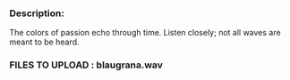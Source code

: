 ### **Description:**

The colors of passion echo through time. Listen closely; not all waves are meant to be heard.

### FILES TO UPLOAD :  blaugrana.wav
